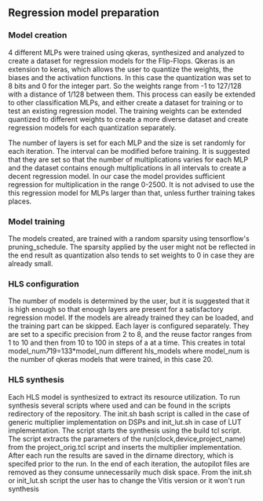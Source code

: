## Regression model preparation


### Model creation
4 different MLPs were trained using qkeras, synthesized and analyzed to create a dataset for regression models for the Flip-Flops.
Qkeras is an extension to keras, which allows the user to quantize the weights, the biases and the activation functions. In this case the quantization was set to 8 bits and 0 for the integer part. So the weights range from -1 to 127/128 with a distance of 1/128 between them.
This process can easily be extended to other classification MLPs, and either create a dataset for training or to test an existing regression model. The training weights can be extended quantized to different weights to create a more diverse dataset and create regression models for each quantization separately.

The number of layers is set for each MLP and the size is set randomly for each iteration. The interval can be modified before training. It is suggested that they are set so that the number of multiplications varies for each MLP and the dataset contains enough multiplications in all intervals to create a decent regression model. In our case the model provides sufficient regression for multiplication in the range 0-2500. It is not advised to use the this regression model for MLPs larger than that, unless further training takes places.

### Model training
The models created, are trained with a random sparsity using tensorflow's pruning_schedule. The sparsity applied by the user might not be reflected in the end result as quantization also tends to set weights to 0 in case they are already small.  

### HLS configuration
The number of models is determined by the user, but it is suggested that it is high enough so that enough layers are present for a satisfactory regression model. If the models are already trained they can be loaded, and the training part can be skipped. Each layer is configured separately. They are set to a specific precision from 2 to 8, and the reuse factor ranges from 1 to 10 and then from 10 to 100 in steps of a at a time. This creates in total model_num*7*19=133*model_num different hls_models where model_num is the number of qkeras models that were trained, in this case 20.

### HLS synthesis
Each HLS model is synthesized to extract its resource utilization. To run synthesis several scripts where used and can be found in the scripts redirectory of the repository. The init.sh bash script is called in the case of generic multiplier implementation on DSPs and init_lut.sh in case of LUT implementation. The script starts the synthesis using the build tcl script. The script extracts the parameters of the run(clock,device,project_name) from the project_orig.tcl script and inserts the multiplier implementation. After each run the results are saved in the dirname directory, which is specifed prior to the run. In the end of each iteration, the autopilot files are removed as they consume unnecessarily much disk space. From the init.sh or init_lut.sh script the user has to change the Vitis version or it won't run synthesis
